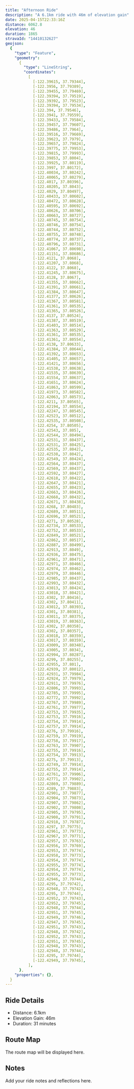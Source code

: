 ```yaml
---
title: "Afternoon Ride"
description: "A 6.1km ride with 46m of elevation gain"
date: 2025-04-15T22:33:16Z
distance: 6062.8
elevation: 46
duration: 1865
stravaId: "14410132627"
geojson:
  {
    "type": "Feature",
    "geometry":
      {
        "type": "LineString",
        "coordinates":
          [
            [-122.39615, 37.79344],
            [-122.3956, 37.79389],
            [-122.39455, 37.79469],
            [-122.39394, 37.79519],
            [-122.39392, 37.79523],
            [-122.39394, 37.79534],
            [-122.394, 37.79546],
            [-122.3941, 37.79559],
            [-122.39433, 37.79584],
            [-122.39457, 37.79607],
            [-122.39486, 37.7964],
            [-122.39516, 37.79669],
            [-122.39623, 37.7979],
            [-122.39657, 37.79824],
            [-122.39775, 37.79953],
            [-122.39815, 37.79993],
            [-122.39853, 37.8004],
            [-122.39925, 37.80119],
            [-122.3997, 37.80172],
            [-122.40034, 37.80242],
            [-122.40065, 37.80279],
            [-122.4017, 37.80396],
            [-122.40205, 37.8043],
            [-122.4029, 37.80497],
            [-122.40433, 37.80602],
            [-122.40472, 37.80628],
            [-122.40595, 37.80692],
            [-122.40626, 37.80706],
            [-122.40663, 37.80727],
            [-122.40745, 37.80754],
            [-122.40746, 37.80754],
            [-122.40744, 37.80752],
            [-122.40755, 37.80748],
            [-122.40774, 37.80737],
            [-122.40796, 37.80731],
            [-122.41067, 37.80698],
            [-122.41151, 37.80686],
            [-122.4121, 37.8068],
            [-122.41207, 37.8068],
            [-122.4122, 37.8068],
            [-122.41245, 37.80675],
            [-122.4128, 37.8067],
            [-122.41355, 37.80662],
            [-122.41391, 37.80661],
            [-122.41384, 37.80647],
            [-122.41377, 37.80626],
            [-122.41367, 37.80581],
            [-122.41361, 37.80535],
            [-122.41365, 37.80526],
            [-122.4137, 37.80524],
            [-122.41387, 37.80519],
            [-122.41403, 37.80514],
            [-122.41363, 37.80529],
            [-122.41361, 37.80535],
            [-122.41361, 37.80554],
            [-122.4138, 37.80633],
            [-122.41384, 37.80644],
            [-122.41392, 37.80653],
            [-122.41405, 37.80657],
            [-122.41421, 37.80656],
            [-122.41538, 37.80638],
            [-122.41535, 37.80639],
            [-122.41554, 37.80637],
            [-122.41651, 37.80624],
            [-122.41863, 37.80599],
            [-122.41973, 37.80582],
            [-122.42063, 37.80573],
            [-122.4211, 37.80565],
            [-122.42194, 37.80554],
            [-122.42247, 37.80545],
            [-122.42523, 37.80512],
            [-122.42535, 37.80508],
            [-122.4254, 37.80505],
            [-122.42543, 37.805],
            [-122.42544, 37.80494],
            [-122.42531, 37.80437],
            [-122.42531, 37.80425],
            [-122.42535, 37.8042],
            [-122.42538, 37.8042],
            [-122.42549, 37.80424],
            [-122.42564, 37.80437],
            [-122.42569, 37.80437],
            [-122.42592, 37.80427],
            [-122.42618, 37.80422],
            [-122.42647, 37.80421],
            [-122.42655, 37.80423],
            [-122.42663, 37.80426],
            [-122.42668, 37.80432],
            [-122.42671, 37.80438],
            [-122.4268, 37.80483],
            [-122.42689, 37.80511],
            [-122.42696, 37.80521],
            [-122.4271, 37.80528],
            [-122.42734, 37.80533],
            [-122.42752, 37.80533],
            [-122.42849, 37.80521],
            [-122.42862, 37.80517],
            [-122.42887, 37.80499],
            [-122.42913, 37.8049],
            [-122.42936, 37.80475],
            [-122.42961, 37.80471],
            [-122.42971, 37.80466],
            [-122.42974, 37.80462],
            [-122.42979, 37.80446],
            [-122.42985, 37.80437],
            [-122.42993, 37.80432],
            [-122.43013, 37.80424],
            [-122.43018, 37.80421],
            [-122.4302, 37.80416],
            [-122.4302, 37.80411],
            [-122.43012, 37.80393],
            [-122.4301, 37.80381],
            [-122.43011, 37.80375],
            [-122.43019, 37.80363],
            [-122.4302, 37.80358],
            [-122.4302, 37.80357],
            [-122.43018, 37.80359],
            [-122.43017, 37.80359],
            [-122.43009, 37.80348],
            [-122.43005, 37.8034],
            [-122.42994, 37.80287],
            [-122.4299, 37.80255],
            [-122.42955, 37.801],
            [-122.42939, 37.80012],
            [-122.42931, 37.79984],
            [-122.42924, 37.79979],
            [-122.42911, 37.79976],
            [-122.42806, 37.79993],
            [-122.42785, 37.79995],
            [-122.42772, 37.79992],
            [-122.42767, 37.79989],
            [-122.42761, 37.79977],
            [-122.42753, 37.79935],
            [-122.42753, 37.79916],
            [-122.42754, 37.79914],
            [-122.42757, 37.79914],
            [-122.4276, 37.79916],
            [-122.42759, 37.79919],
            [-122.42758, 37.79917],
            [-122.42763, 37.79907],
            [-122.42755, 37.79916],
            [-122.42754, 37.79913],
            [-122.4275, 37.79913],
            [-122.42749, 37.79914],
            [-122.42755, 37.79914],
            [-122.42761, 37.79906],
            [-122.42771, 37.79902],
            [-122.42869, 37.79889],
            [-122.4289, 37.79883],
            [-122.42901, 37.79877],
            [-122.42904, 37.79873],
            [-122.42907, 37.79862],
            [-122.42902, 37.79808],
            [-122.42905, 37.79795],
            [-122.42908, 37.79791],
            [-122.42918, 37.79787],
            [-122.4297, 37.79775],
            [-122.42961, 37.79773],
            [-122.42967, 37.79771],
            [-122.42957, 37.79763],
            [-122.42956, 37.79769],
            [-122.42953, 37.79774],
            [-122.42958, 37.79773],
            [-122.42954, 37.79774],
            [-122.42955, 37.79774],
            [-122.42954, 37.79774],
            [-122.42955, 37.79773],
            [-122.42946, 37.79744],
            [-122.4295, 37.79742],
            [-122.42948, 37.79742],
            [-122.4295, 37.79744],
            [-122.42952, 37.79743],
            [-122.42952, 37.79745],
            [-122.42948, 37.79744],
            [-122.42951, 37.79745],
            [-122.42949, 37.79746],
            [-122.42947, 37.79745],
            [-122.42951, 37.79743],
            [-122.42948, 37.79742],
            [-122.42952, 37.79743],
            [-122.42951, 37.79745],
            [-122.42948, 37.79743],
            [-122.42948, 37.79744],
            [-122.4295, 37.79744],
            [-122.42949, 37.79745],
          ],
      },
    "properties": {},
  }
---
```


## Ride Details

- Distance: 6.1km
- Elevation Gain: 46m
- Duration: 31 minutes

## Route Map

The route map will be displayed here.

## Notes

Add your ride notes and reflections here.
